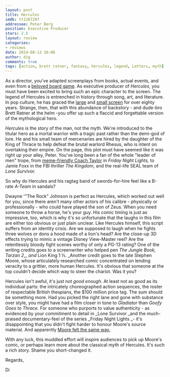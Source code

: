```yaml
---
layout: post
title: Hercules
imdb: tt1267297
addressee: Peter Berg
position: Executive Producer
stars: 2.5
layout: review 
categories: 
- reviews
date: 2014-08-13 16:06
author: dig
comments: true
tags: [action, brett ratner, fantasy, hercules, legend, Letters, myth]
---
```


As a director, you've adapted screenplays from books, actual events, and even from a [beloved board game][3]. As executive producer of _Hercules_, you must have been excited to bring such an epic character to the screen. The legend of Hercules is entrenched in history through song, art,  and literature. In pop culture, he has graced the [large][4] and [small screen][5] for over eighty years. Strange, then, that with this abundance of backstory - and dude-bro Brett Ratner at the helm -you offer up such a flaccid and forgettable version of the mythological hero.

   [3]: /letters/2012/5/18/battleship.html
   [4]: /letters/2012/11/6/hercules-in-new-york.html
   [5]: http://www.youtube.com/watch?v=4PrLVgR6J84

_Hercules_ is the story of the man, not the myth. We're introduced to the titular hero as a mortal warrior with a tragic past rather than the demi-god of lore. He and his small team of mercenaries are hired by the daughter of the King of Thrace to help defeat the brutal warlord Rhesus, who is intent on overtaking their empire. On the page, this plot must have seemed like it was right up your alley, Peter. You've long been a fan of the whole "leader of men" trope, from [meme-friendly Coach Taylor][6] in _Friday Night Lights,_ to Jamie Foxx in the FBI thriller _The Kingdom_, and the real-life SEAL team of _Lone Survivor._

   [6]: http://academiccoachtaylor.tumblr.com/

So why do Hercules and his ragtag band of swords-for-hire feel like a B-rate _A-Team_ in sandals?

Dwayne '"The Rock" Johnson is perfect as Hercules, which worked out well for you, since there aren't many other actors of his calibre - physically or professionally - who could have played the son of Zeus. When you need someone to throw a horse, he's your guy. His comic timing is just as impressive, too, which is why it's so unfortunate that the laughs in this film are either too obvious or just plain unclear. Like Hercules himself, this script suffers from an identity crisis. Are we supposed to laugh when he fights three wolves or dons a hood made of a lion's head? Are the close-up 3D effects trying to mimic a vintage Disney View-Master reel? Are the relentlessly bloody fight scenes worthy of only a PG-13 rating? One of the writing credits goes to a screenwriter who helped pen _The Jungle Book, Tarzan 2_,_ _and_ Lion King 1 ½. _Another credit goes to the late Stephen Moore, whose articulately researched comic concentrated on lending veracity to a grittier, more human Hercules. It's obvious that someone at the top couldn't decide which way to steer the chariot. Was it you?

Hercules isn't awful, it's just not _good_ _enough_. At least not as good as its individual parts: the intricately choreographed action sequences, the roster of respectable British thespians, the $100 million price tag. The sum should be something more. Had you picked the right lane and gone with substance over style, you might have had a film closer in tone to _Gladiator_ than _Goofy Goes to Thrace._ For someone who purports to value authenticity - as evidenced by your commitment to detail in _Lone Survivor _and the much-praised documentary-feel of the series _Friday Night Lights _- it's disappointing that you didn't fight harder to honour Moore's source material. And apparently [Moore felt the same way.][7] 

   [7]: http://www.bleedingcool.com/2014/07/17/alan-moore-calls-for-boycott-of-wretched-film-hercules-on-behalf-of-friend-steve-moore/

With any luck, this muddled effort will inspire audiences to pick up Moore's comic, or perhaps learn more about the classical myth of Hercules. It's such a rich story. Shame you short-changed it. 

Regards,

Di